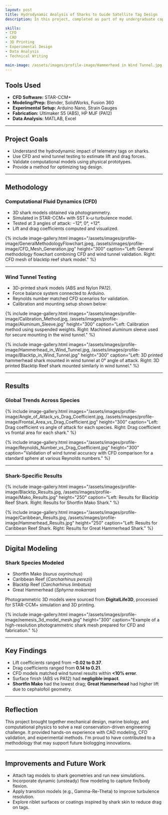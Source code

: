 ```yaml
---
layout: post
title: Hydrodynamic Analysis of Sharks to Guide Satellite Tag Design
description: In this project, completed as part of my undergraduate capstone at Oregon State University, I analyzed the hydrodynamic impact of satellite telemetry tags on sharks. Using CFD modeling and wind tunnel validation, the team and I developed a repeatable methodology to evaluate tag-induced drag and lift across different shark species.

skills: 
- CFD
- CAD
- 3D Printing
- Experimental Design
- Data Analysis
- Technical Writing

main-image: /assets/images/profile-image/Hammerhead in Wind Tunnel.jpg
---
```


## Tools Used
- **CFD Software:** STAR-CCM+
- **Modeling/Prep:** Blender, SolidWorks, Fusion 360
- **Experimental Setup:** Arduino Nano, Strain Gauges
- **Fabrication:** Ultimaker S5 (ABS), HP MJF (PA12)
- **Data Analysis:** MATLAB, Excel

---

## Project Goals
- Understand the hydrodynamic impact of telemetry tags on sharks.
- Use CFD and wind tunnel testing to estimate lift and drag forces.
- Validate computational models using physical prototypes.
- Provide a method for optimizing tag design.

---

## Methodology

### Computational Fluid Dynamics (CFD)
- 3D shark models obtained via photogrammetry.
- Simulated in STAR-CCM+ with SST k-ω turbulence model.
- Tested at 3 angles of attack: −12°, 0°, +12°.
- Lift and drag coefficients computed and visualized.

{% include image-gallery.html 
  images="/assets/images/profile-image/GeneralMethodologyFlowchart.jpeg, /assets/images/profile-image/CFD_Mesh_Generation.jpg" 
  height="300" 
  caption="Left: General methodology flowchart combining CFD and wind tunnel validation. Right: CFD mesh of blacktip reef shark model." 
%}

---

### Wind Tunnel Testing
- 3D-printed shark models (ABS and Nylon PA12).
- Force balance system connected to Arduino.
- Reynolds number matched CFD scenarios for validation.
- Calibration and mounting setup shown below:

{% include image-gallery.html 
  images="/assets/images/profile-image/Calibration_Method.jpg, /assets/images/profile-image/Aluminum_Sleeve.jpg" 
  height="300" 
  caption="Left: Calibration method using suspended weights. Right: Machined aluminum sleeve used for secure mounting in the wind tunnel." 
%}

{% include image-gallery.html 
  images="/assets/images/profile-image/Hammerhead_in_Wind_Tunnel.jpg, /assets/images/profile-image/Blacktip_in_Wind_Tunnel.jpg" 
  height="300" 
  caption="Left: 3D printed hammerhead shark mounted in wind tunnel at 0° angle of attack. Right: 3D printed Blacktip Reef shark mounted similarly in wind tunnel." 
%}

---

## Results

### Global Trends Across Species

{% include image-gallery.html 
  images="/assets/images/profile-image/Angle_of_Attack_vs_Drag_Coefficient.jpg, /assets/images/profile-image/Frontal_Area_vs_Drag_Coefficient.jpg" 
  height="300" 
  caption="Left: Drag coefficient vs angle of attack for each species. Right: Drag coefficient vs frontal area for each shark." 
%}

{% include image-gallery.html 
  images="/assets/images/profile-image/Reynolds_Number_vs_Drag_Coefficient.jpg" 
  height="300" 
  caption="Validation of wind tunnel accuracy with CFD comparison for a standard sphere at various Reynolds numbers." 
%}

---

### Shark-Specific Results

{% include image-gallery.html 
  images="/assets/images/profile-image/Blacktip_Results.jpg, /assets/images/profile-image/Mako_Results.jpg" 
  height="250" 
  caption="Left: Results for Blacktip Reef Shark. Right: Results for Shortfin Mako Shark." 
%}

{% include image-gallery.html 
  images="/assets/images/profile-image/Caribbean_Results.jpg, /assets/images/profile-image/Hammerhead_Results.jpg" 
  height="250" 
  caption="Left: Results for Caribbean Reef Shark. Right: Results for Great Hammerhead Shark." 
%}

---

## Digital Modeling

### Shark Species Modeled
- Shortfin Mako (*Isurus oxyrinchus*)
- Caribbean Reef (*Carcharhinus perezii*)
- Blacktip Reef (*Carcharhinus limbatus*)
- Great Hammerhead (*Sphyrna mokarran*)

Photogrammetric 3D models were sourced from **DigitalLife3D**, processed for STAR-CCM+ simulation and 3D printing.

{% include image-gallery.html 
  images="/assets/images/profile-image/nemesis_3d_model_mesh.jpg" 
  height="300" 
  caption="Example of a high-resolution photogrammetric shark mesh prepared for CFD and fabrication." 
%}

---

## Key Findings
- Lift coefficients ranged from **−0.02 to 0.37**.
- Drag coefficients ranged from **0.14 to 0.21**.
- CFD models matched wind tunnel results within **<10% error**.
- Surface finish (ABS vs PA12) had **negligible impact**.
- **Shortfin Mako** had the lowest drag; **Great Hammerhead** had higher lift due to cephalofoil geometry.

---

## Reflection

This project brought together mechanical design, marine biology, and computational physics to solve a real conservation-driven engineering challenge. It provided hands-on experience with CAD modeling, CFD validation, and experimental methods. I'm proud to have contributed to a methodology that may support future biologging innovations.

---

## Improvements and Future Work
- Attach tag models to shark geometries and run new simulations.
- Incorporate dynamic (unsteady) flow modeling to capture fin/body flexion.
- Apply transition models (e.g., Gamma-Re-Theta) to improve turbulence resolution.
- Explore riblet surfaces or coatings inspired by shark skin to reduce drag on tags.
